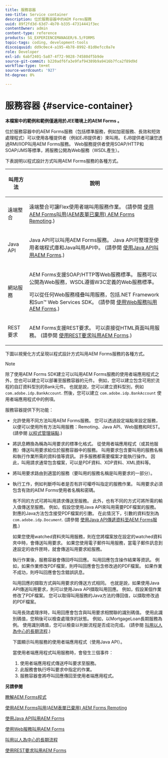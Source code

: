 ```yaml
---
title: 服務容器
seo-title: Service container
description: 位於服務容器中的AEM Forms服務
uuid: 89f2fd3d-63d7-4b70-b335-47314441f3ec
contentOwner: admin
content-type: reference
products: SG_EXPERIENCEMANAGER/6.5/FORMS
topic-tags: coding, development-tools
discoiquuid: dd9c0ec4-a195-4b78-8992-81d0efcc0a7e
role: Developer
exl-id: 6abf2401-5a87-4f72-9028-74580df5b9de
source-git-commit: b220adf6fa3e9faf94389b9a9416b7fca2f89d9d
workflow-type: tm+mt
source-wordcount: '927'
ht-degree: 0%

---
```


# 服務容器 {#service-container}

**本檔案中的範例和範例僅適用於JEE環境上的AEM Forms 。**

位於服務容器中的AEM Forms服務（包括標準服務，例如加密服務、長效和短效處理程式）可以使用各種提供者（例如EJB提供者）來叫用。 EJB提供者可讓您透過RMI/IIOP叫用AEM Forms服務。 Web服務提供者使用SOAP/HTTP和SOAP/JMS等標準，將服務公開為Web服務（WSDL產生）。

下表說明以程式設計方式叫用AEM Forms服務的各種方式。

<table>
 <thead>
  <tr>
   <th><p>叫用方法</p></th>
   <th><p>說明</p></th>
  </tr>
 </thead>
 <tbody>
  <tr>
   <td><p>遠端整合</p></td>
   <td><p>遠端整合可讓Flex使用者端叫用服務作業。 (請參閱 <a href="/help/forms/developing/invoking-aem-forms-using-remoting.md#invoking-aem-forms-using-remoting">使用AEM Forms叫用(AEM表單已棄用) AEM Forms Remoting</a>.)</p></td>
  </tr>
  <tr>
   <td><p>Java API</p></td>
   <td><p>Java API可以叫用AEM Forms服務。 Java API可整理至使用者端程式庫和Java叫用API中。 (請參閱 <a href="/help/forms/developing/invoking-aem-forms-using-java.md#invoking-aem-forms-using-the-java-api">使用Java API叫用AEM Forms</a>.)</p></td>
  </tr>
  <tr>
   <td><p>網站服務</p></td>
   <td><p>AEM Forms支援SOAP/HTTP等Web服務標準。 服務可以公開為Web服務，WSDL遵循W3C定義的Web服務標準。</p><p>可以從任何Web服務棧疊叫用服務，包括.NET Framework和Sun™ Web Services SDK。 (請參閱 <a href="/help/forms/developing/invoking-aem-forms-using-web.md#invoking-aem-forms-using-web-services">使用Web服務叫用AEM Forms</a>.)</p></td>
  </tr>
  <tr>
   <td><p>REST要求</p></td>
   <td><p>AEM Forms支援REST要求。 可以直接從HTML頁面叫用服務。 (請參閱 <a href="/help/forms/developing/invoking-aem-forms-using-rest.md#invoking-aem-forms-using-rest-requests">使用REST要求叫用AEM Forms</a>.)</p></td>
  </tr>
 </tbody>
</table>

下圖以視覺化方式呈現以程式設計方式叫用AEM Forms服務的各種方式。

>[!NOTE]
>
>除了使用AEM Forms SDK建立可以叫用AEM Forms服務的使用者端應用程式之外，您也可以建立可以部署至服務容器的元件。 例如，您可以建立包含可用於流程的自訂資料型別的Bank元件。 也就是說，您可以建立資料型別，例如 `com.adobe.idp.BankAccount`. 然後，您可以建立 `com.adobe.idp.BankAccount` 使用者端應用程式中的例項。

服務容器提供下列功能：

* 允許使用不同方法叫用AEM Forms服務。 您可以透過設定端點來設定服務，以便可以使用所有方法叫用服務：Remoting、Java API、Web服務和REST。 (請參閱 [以程式管理端點](/help/forms/developing/programmatically-endpoints.md#programmatically-managing-endpoints).)
* 將訊息轉換為稱為叫用要求的標準化格式。 從使用者端應用程式（或其他服務）傳送叫用要求給位於服務容器中的服務。 叫用要求包含要叫用的服務名稱和執行作業所需的資料值等資訊。 許多服務都需要檔案才能執行操作。 因此，叫用請求通常包含檔案，可以是PDF資料、XDP資料、XML資料等。
* 將叫用要求路由到適當的服務（要叫用的服務名稱是叫用要求的一部分）。
* 執行工作，例如判斷呼叫者是否有許可權呼叫指定的服務作業。 叫用要求必須包含有效的AEM Forms使用者名稱和密碼。

   有不同的方式可將叫用請求傳送至服務。 此外，也有不同的方式可將所需的輸入值傳送至服務。 例如，假設您使用Java API來叫用需要PDF檔案的服務。 對應的Java方法包含接受PDF檔案的引數。 在此情況下，引數的資料型別為 `com.adobe.idp.Document`. (請參閱 [使用Java API傳遞資料至AEM Forms服務](/help/forms/developing/invoking-aem-forms-using-java.md#passing-data-to-aem-forms-services-using-the-java-api).)

   如果您使用watched資料夾叫用服務，則在您將檔案放在設定的watched資料夾中時，會傳送叫用要求。 如果您使用電子郵件叫用服務，當電子郵件訊息到達設定的收件匣時，就會傳送叫用要求給服務。

   執行作業後，服務容器會傳回呼叫回應。 叫用回應包含操作結果等資訊。 例如，如果作業修改PDF檔案，則呼叫回應會包含修改過的PDF檔案。 如果作業不成功，則呼叫回應會包含錯誤訊息。

   叫用回應的擷取方式與叫用要求的傳送方式相同。 也就是說，如果使用Java API傳送叫用要求，則可以使用Java API擷取叫用回應。 例如，假設某個作業修改了PDF檔案。 您可以取得叫用服務的Java方法的傳回值，以擷取修改過的PDF檔案。

   叫用長效處理序時，叫用回應會包含與叫用要求相關聯的識別碼值。 使用此識別碼值，您稍後可以檢查處理序的狀態。 例如，以MortgageLoan長期服務為例。 使用識別碼值，您可以檢查以判斷流程是否成功完成。 (請參閱 [叫用以人為中心的長期流程](/help/forms/developing/invoking-human-centric-long-lived.md#invoking-human-centric-long-lived-processes).)

   下圖顯示叫用服務的使用者端應用程式（使用Java API）。

   當使用者端應用程式叫用服務時，會發生三個事件：

   1. 使用者端應用程式傳送呼叫要求至服務。
   1. 此服務會執行呼叫要求中指定的作業。
   1. 服務容器會將呼叫回應傳回至使用者端應用程式。

**另請參閱**

[瞭解AEM Forms程式](/help/forms/developing/aem-forms-processes.md#understanding-aem-forms-processes)

[使用AEM Forms叫用(AEM表單已棄用) AEM Forms Remoting](/help/forms/developing/invoking-aem-forms-using-remoting.md#invoking-aem-forms-using-remoting)

[使用Java API叫用AEM Forms](/help/forms/developing/invoking-aem-forms-using-java.md#invoking-aem-forms-using-the-java-api)

[使用Web服務叫用AEM Forms](/help/forms/developing/invoking-aem-forms-using-web.md#invoking-aem-forms-using-web-services)

[叫用以人為中心的長期流程](/help/forms/developing/invoking-human-centric-long-lived.md#invoking-human-centric-long-lived-processes)

[使用REST要求叫用AEM Forms](/help/forms/developing/invoking-aem-forms-using-rest.md#invoking-aem-forms-using-rest-requests)
